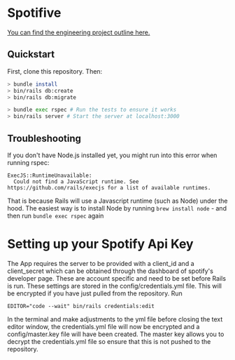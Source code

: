 # Spotifive

[You can find the engineering project outline here.](https://github.com/makersacademy/course/tree/master/engineering_projects/rails)

## Quickstart

First, clone this repository. Then:

```bash
> bundle install
> bin/rails db:create
> bin/rails db:migrate

> bundle exec rspec # Run the tests to ensure it works
> bin/rails server # Start the server at localhost:3000
```

## Troubleshooting

If you don't have Node.js installed yet, you might run into this error when running rspec:

```
ExecJS::RuntimeUnavailable:
  Could not find a JavaScript runtime. See https://github.com/rails/execjs for a list of available runtimes.
```

That is because Rails will use a Javascript runtime (such as Node) under the hood. The easiest way is to install Node by running `brew install node` -
and then run `bundle exec rspec` again

# Setting up your Spotify Api Key

The App requires the server to be provided with a client_id and a client_secret which can be obtained through the dashboard of spotify's developer page. These are account specific and need to be set before Rails is run. These settings are stored in the config/credentials.yml file. This will be encrypted if you have just pulled from the repository. Run

```
EDITOR="code --wait" bin/rails credentials:edit
```

In the terminal and make adjustments to the yml file before closing the text editor window, the credentials.yml file will now be encrypted and a config/master.key file will have been created. The master key allows you to decrypt the credentials.yml file so ensure that this is not pushed to the repository.
